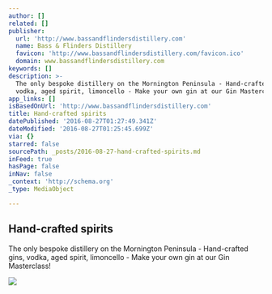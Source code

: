 ```yaml
---
author: []
related: []
publisher:
  url: 'http://www.bassandflindersdistillery.com'
  name: Bass & Flinders Distillery
  favicon: 'http://www.bassandflindersdistillery.com/favicon.ico'
  domain: www.bassandflindersdistillery.com
keywords: []
description: >-
  The only bespoke distillery on the Mornington Peninsula - Hand-crafted gins,
  vodka, aged spirit, limoncello - Make your own gin at our Gin Masterclass!
app_links: []
isBasedOnUrl: 'http://www.bassandflindersdistillery.com'
title: Hand-crafted spirits
datePublished: '2016-08-27T01:27:49.341Z'
dateModified: '2016-08-27T01:25:45.699Z'
via: {}
starred: false
sourcePath: _posts/2016-08-27-hand-crafted-spirits.md
inFeed: true
hasPage: false
inNav: false
_context: 'http://schema.org'
_type: MediaObject

---
```

<article style=""><h1>Hand-crafted spirits</h1><p>The only bespoke distillery on the Mornington Peninsula - Hand-crafted gins, vodka, aged spirit, limoncello - Make your own gin at our Gin Masterclass!</p><img src="http://cdn.shopify.com/s/files/1/0870/5100/t/3/assets/logo.png?8203352890995823800" /></article>